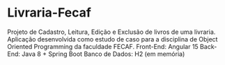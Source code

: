 # Livraria-Fecaf
Projeto de Cadastro, Leitura, Edição e Exclusão de livros de uma livraria. Aplicação desenvolvida como estudo de caso para a disciplina de Object Oriented Programming da faculdade FECAF.  Front-End: Angular 15  Back-End: Java 8 + Spring Boot  Banco de Dados: H2 (em memória)
